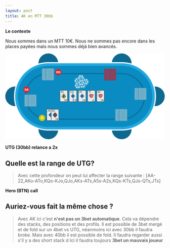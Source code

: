 ```yaml
---
layout: post
title: AK en MTT 30bb
---
```

**Le contexte**

Nous sommes dans un MTT 10€.
Nous ne sommes pas encore dans les places payées mais nous sommes déjà bien avancés.

![](../img/spots/2018-10-18-spot-1-AK.png)

**UTG (30bb) relance a 2x**

## Quelle est la range de UTG?

> Avec cette profondeur on peut lui affecter la range suivante :
> [AA-22,AKo-ATo,KQo-KJo,QJo,AKs-ATs,A5s-A2s,KQs-KTs,QJs-QTs,JTs]

**Hero (BTN) call**

## Auriez-vous fait la même chose ?

> Avec AK ici c'est **n'est pas un 3bet automatique**.
> Cela va dépendre des stacks, des positions et des profils.
> Il est possible de 3bet mergé et de fold sur un 4bet vs UTG, néanmoins ici avec 30bb il faudra broke. Mais avec 40bb il est possible de fold.
> Il faudra regarder aussi s'il y a des short stack d
> Ici il faudra toujours **3bet un mauvais joueur**
<!--stackedit_data:
eyJoaXN0b3J5IjpbLTExNDAzOTM2MDksLTE0NTQ5MTIzNTQsMT
U3NTA2MDQ0NSwtMTUxODk0NjM1NCwtMTA1MDIxODU3OCwyMDk3
NDc5OTg0LDEyNDA5MTU0OTldfQ==
-->